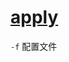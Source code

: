 # [apply](https://kubernetes.io/docs/reference/generated/kubectl/kubectl-commands#apply)

`-f` 配置文件
